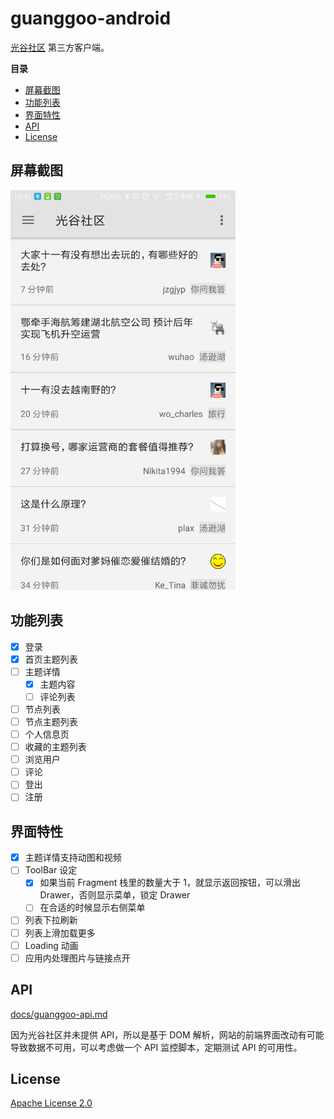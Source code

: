 # guanggoo-android

[光谷社区](http://www.guanggoo.com) 第三方客户端。

**目录**
<!-- vim-markdown-toc GFM -->

* [屏幕截图](#屏幕截图)
* [功能列表](#功能列表)
* [界面特性](#界面特性)
* [API](#api)
* [License](#license)

<!-- vim-markdown-toc -->

## 屏幕截图

<img width="360" src="./screenshots/homepage.png" />

## 功能列表

- [x] 登录
- [x] 首页主题列表
- [ ] 主题详情
    - [x] 主题内容
    - [ ] 评论列表
- [ ] 节点列表
- [ ] 节点主题列表
- [ ] 个人信息页
- [ ] 收藏的主题列表
- [ ] 浏览用户
- [ ] 评论
- [ ] 登出
- [ ] 注册

## 界面特性

- [x] 主题详情支持动图和视频
- [ ] ToolBar 设定
    - [x] 如果当前 Fragment 栈里的数量大于 1，就显示返回按钮，可以滑出 Drawer，否则显示菜单，锁定 Drawer
    - [ ] 在合适的时候显示右侧菜单
- [ ] 列表下拉刷新
- [ ] 列表上滑加载更多
- [ ] Loading 动画
- [ ] 应用内处理图片与链接点开

## API

[docs/guanggoo-api.md](./docs/guanggoo-api.md)

因为光谷社区并未提供 API，所以是基于 DOM 解析，网站的前端界面改动有可能导致数据不可用，可以考虑做一个 API 监控脚本，定期测试 API 的可用性。

## License

[Apache License 2.0](https://github.com/mzlogin/guanggoo-android/blob/master/LICENSE)
